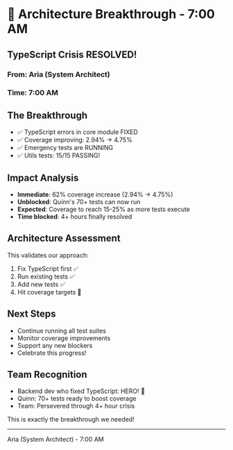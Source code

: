# 🎉 Architecture Breakthrough - 7:00 AM

## TypeScript Crisis RESOLVED!

### From: Aria (System Architect)
### Time: 7:00 AM

## The Breakthrough
- ✅ TypeScript errors in core module FIXED
- ✅ Coverage improving: 2.94% → 4.75% 
- ✅ Emergency tests are RUNNING
- ✅ Utils tests: 15/15 PASSING!

## Impact Analysis
- **Immediate**: 62% coverage increase (2.94% → 4.75%)
- **Unblocked**: Quinn's 70+ tests can now run
- **Expected**: Coverage to reach 15-25% as more tests execute
- **Time blocked**: 4+ hours finally resolved

## Architecture Assessment
This validates our approach:
1. Fix TypeScript first ✅
2. Run existing tests ✅
3. Add new tests ✅
4. Hit coverage targets 🚧

## Next Steps
- Continue running all test suites
- Monitor coverage improvements
- Support any new blockers
- Celebrate this progress!

## Team Recognition
- Backend dev who fixed TypeScript: HERO! 🦸
- Quinn: 70+ tests ready to boost coverage
- Team: Persevered through 4+ hour crisis

This is exactly the breakthrough we needed!

---
Aria (System Architect) - 7:00 AM